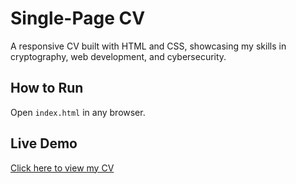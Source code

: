 # Single-Page CV

A responsive CV built with HTML and CSS, showcasing my skills in cryptography, web development, and cybersecurity.

## How to Run
Open `index.html` in any browser.

## Live Demo
[Click here to view my CV](https://abdallah1229.github.io/single-page-cv)
